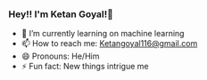 ### Hey!! I'm Ketan Goyal!👋


- 🌱 I’m currently learning on machine learning
- 📫 How to reach me: Ketangoyal116@gmail.com
- 😄 Pronouns: He/Him
- ⚡ Fun fact: New things intrigue me
